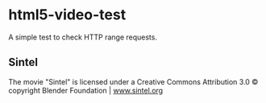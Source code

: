 # html5-video-test
A simple test to check HTTP range requests.

## Sintel

The movie "Sintel" is licensed under a Creative Commons Attribution 3.0
© copyright Blender Foundation | www.sintel.org